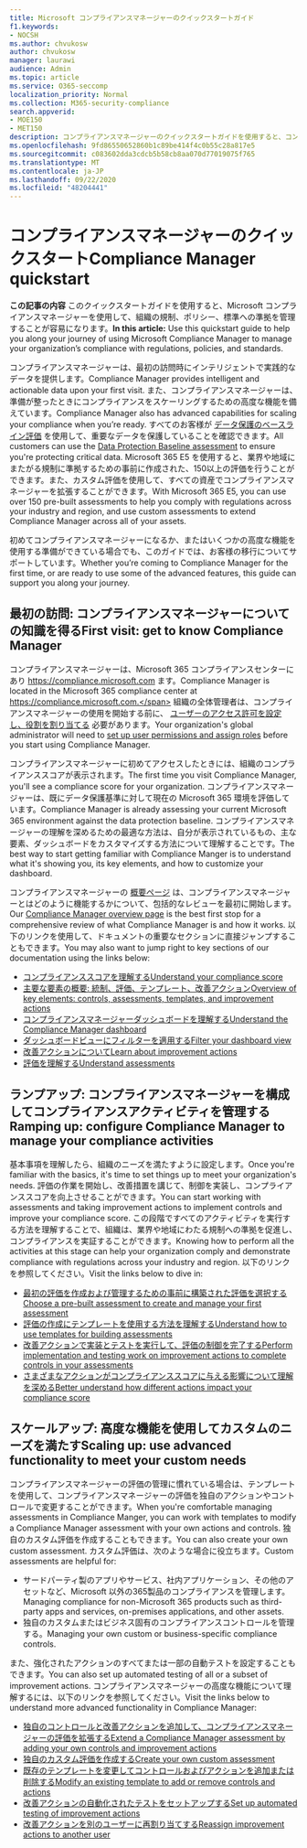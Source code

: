 ```yaml
---
title: Microsoft コンプライアンスマネージャーのクイックスタートガイド
f1.keywords:
- NOCSH
ms.author: chvukosw
author: chvukosw
manager: laurawi
audience: Admin
ms.topic: article
ms.service: O365-seccomp
localization_priority: Normal
ms.collection: M365-security-compliance
search.appverid:
- MOE150
- MET150
description: コンプライアンスマネージャーのクイックスタートガイドを使用すると、コンプライアンスマネージャーの理解、設定、および使用についての移行に役立てることができます。
ms.openlocfilehash: 9fd86550652860b1c89be414f4c0b55c28a817e5
ms.sourcegitcommit: c083602dda3cdcb5b58cb8aa070d77019075f765
ms.translationtype: MT
ms.contentlocale: ja-JP
ms.lasthandoff: 09/22/2020
ms.locfileid: "48204441"
---
```

# <a name="compliance-manager-quickstart"></a><span data-ttu-id="8c1c2-103">コンプライアンスマネージャーのクイックスタート</span><span class="sxs-lookup"><span data-stu-id="8c1c2-103">Compliance Manager quickstart</span></span>

<span data-ttu-id="8c1c2-104">**この記事の内容** このクイックスタートガイドを使用すると、Microsoft コンプライアンスマネージャーを使用して、組織の規制、ポリシー、標準への準拠を管理することが容易になります。</span><span class="sxs-lookup"><span data-stu-id="8c1c2-104">**In this article:** Use this quickstart guide to help you along your journey of using Microsoft Compliance Manager to manage your organization’s compliance with regulations, policies, and standards.</span></span>

<span data-ttu-id="8c1c2-105">コンプライアンスマネージャーは、最初の訪問時にインテリジェントで実践的なデータを提供します。</span><span class="sxs-lookup"><span data-stu-id="8c1c2-105">Compliance Manager provides intelligent and actionable data upon your first visit.</span></span> <span data-ttu-id="8c1c2-106">また、コンプライアンスマネージャーは、準備が整ったときにコンプライアンスをスケーリングするための高度な機能を備えています。</span><span class="sxs-lookup"><span data-stu-id="8c1c2-106">Compliance Manager also has advanced capabilities for scaling your compliance when you’re ready.</span></span> <span data-ttu-id="8c1c2-107">すべてのお客様が [データ保護のベースライン評価](compliance-manager-assessments.md#data-protection-baseline-default-assessment) を使用して、重要なデータを保護していることを確認できます。</span><span class="sxs-lookup"><span data-stu-id="8c1c2-107">All customers can use the [Data Protection Baseline assessment](compliance-manager-assessments.md#data-protection-baseline-default-assessment) to ensure you're protecting critical data.</span></span> <span data-ttu-id="8c1c2-108">Microsoft 365 E5 を使用すると、業界や地域にまたがる規制に準拠するための事前に作成された、150以上の評価を行うことができます。また、カスタム評価を使用して、すべての資産でコンプライアンスマネージャーを拡張することができます。</span><span class="sxs-lookup"><span data-stu-id="8c1c2-108">With Microsoft 365 E5, you can use over 150 pre-built assessments to help you comply with regulations across your industry and region, and use custom assessments to extend Compliance Manager across all of your assets.</span></span>

<span data-ttu-id="8c1c2-109">初めてコンプライアンスマネージャーになるか、またはいくつかの高度な機能を使用する準備ができている場合でも、このガイドでは、お客様の移行についてサポートしています。</span><span class="sxs-lookup"><span data-stu-id="8c1c2-109">Whether you’re coming to Compliance Manager for the first time, or are ready to use some of the advanced features, this guide can support you along your journey.</span></span>

## <a name="first-visit-get-to-know-compliance-manager"></a><span data-ttu-id="8c1c2-110">最初の訪問: コンプライアンスマネージャーについての知識を得る</span><span class="sxs-lookup"><span data-stu-id="8c1c2-110">First visit: get to know Compliance Manager</span></span>

<span data-ttu-id="8c1c2-111">コンプライアンスマネージャーは、Microsoft 365 コンプライアンスセンターにあり https://compliance.microsoft.com ます。</span><span class="sxs-lookup"><span data-stu-id="8c1c2-111">Compliance Manager is located in the Microsoft 365 compliance center at https://compliance.microsoft.com.</span></span> <span data-ttu-id="8c1c2-112">組織の全体管理者は、コンプライアンスマネージャーの使用を開始する前に、 [ユーザーのアクセス許可を設定し、役割を割り当てる](compliance-manager-setup.md#set-user-permissions-and-assign-roles) 必要があります。</span><span class="sxs-lookup"><span data-stu-id="8c1c2-112">Your organization's global administrator will need to [set up user permissions and assign roles](compliance-manager-setup.md#set-user-permissions-and-assign-roles) before you start using Compliance Manager.</span></span>

<span data-ttu-id="8c1c2-113">コンプライアンスマネージャーに初めてアクセスしたときには、組織のコンプライアンススコアが表示されます。</span><span class="sxs-lookup"><span data-stu-id="8c1c2-113">The first time you visit Compliance Manager, you'll see a compliance score for your organization.</span></span> <span data-ttu-id="8c1c2-114">コンプライアンスマネージャーは、既にデータ保護基準に対して現在の Microsoft 365 環境を評価しています。</span><span class="sxs-lookup"><span data-stu-id="8c1c2-114">Compliance Manager is already assessing your current Microsoft 365 environment against the data protection baseline.</span></span> <span data-ttu-id="8c1c2-115">コンプライアンスマネージャーの理解を深めるための最適な方法は、自分が表示されているもの、主な要素、ダッシュボードをカスタマイズする方法について理解することです。</span><span class="sxs-lookup"><span data-stu-id="8c1c2-115">The best way to start getting familiar with Compliance Manger is to understand what it's showing you, its key elements, and how to customize your dashboard.</span></span>

<span data-ttu-id="8c1c2-116">コンプライアンスマネージャーの [概要ページ](compliance-manager.md) は、コンプライアンスマネージャーとはどのように機能するかについて、包括的なレビューを最初に開始します。</span><span class="sxs-lookup"><span data-stu-id="8c1c2-116">Our [Compliance Manager overview page](compliance-manager.md) is the best first stop for a comprehensive review of what Compliance Manager is and how it works.</span></span> <span data-ttu-id="8c1c2-117">以下のリンクを使用して、ドキュメントの重要なセクションに直接ジャンプすることもできます。</span><span class="sxs-lookup"><span data-stu-id="8c1c2-117">You may also want to jump right to key sections of our documentation using the links below:</span></span>

- [<span data-ttu-id="8c1c2-118">コンプライアンススコアを理解する</span><span class="sxs-lookup"><span data-stu-id="8c1c2-118">Understand your compliance score</span></span>](compliance-manager.md#understanding-your-compliance-score)
- [<span data-ttu-id="8c1c2-119">主要な要素の概要: 統制、評価、テンプレート、改善アクション</span><span class="sxs-lookup"><span data-stu-id="8c1c2-119">Overview of key elements: controls, assessments, templates, and improvement actions</span></span>](compliance-manager.md#key-elements-controls-assessments-templates-improvement-actions)
- [<span data-ttu-id="8c1c2-120">コンプライアンスマネージャーダッシュボードを理解する</span><span class="sxs-lookup"><span data-stu-id="8c1c2-120">Understand the Compliance Manager dashboard</span></span>](compliance-manager-setup.md#understand-the-compliance-manger-dashboard)
- [<span data-ttu-id="8c1c2-121">ダッシュボードビューにフィルターを適用する</span><span class="sxs-lookup"><span data-stu-id="8c1c2-121">Filter your dashboard view</span></span>](compliance-manager-setup.md#filtering-your-dashboard-view)
- [<span data-ttu-id="8c1c2-122">改善アクションについて</span><span class="sxs-lookup"><span data-stu-id="8c1c2-122">Learn about improvement actions</span></span>](compliance-manager-setup.md#improvement-actions-page)
- [<span data-ttu-id="8c1c2-123">評価を理解する</span><span class="sxs-lookup"><span data-stu-id="8c1c2-123">Understand assessments</span></span>](compliance-manager.md#assessments)

## <a name="ramping-up-configure-compliance-manager-to-manage-your-compliance-activities"></a><span data-ttu-id="8c1c2-124">ランプアップ: コンプライアンスマネージャーを構成してコンプライアンスアクティビティを管理する</span><span class="sxs-lookup"><span data-stu-id="8c1c2-124">Ramping up: configure Compliance Manager to manage your compliance activities</span></span>

<span data-ttu-id="8c1c2-125">基本事項を理解したら、組織のニーズを満たすように設定します。</span><span class="sxs-lookup"><span data-stu-id="8c1c2-125">Once you're familiar with the basics, it's time to set things up to meet your organization's needs.</span></span> <span data-ttu-id="8c1c2-126">評価の作業を開始し、改善措置を講じて、制御を実装し、コンプライアンススコアを向上させることができます。</span><span class="sxs-lookup"><span data-stu-id="8c1c2-126">You can start working with assessments and taking improvement actions to implement controls and improve your compliance score.</span></span> <span data-ttu-id="8c1c2-127">この段階ですべてのアクティビティを実行する方法を理解することで、組織は、業界や地域にわたる規制への準拠を促進し、コンプライアンスを実証することができます。</span><span class="sxs-lookup"><span data-stu-id="8c1c2-127">Knowing how to perform all the activities at this stage can help your organization comply and demonstrate compliance with regulations across your industry and region.</span></span> <span data-ttu-id="8c1c2-128">以下のリンクを参照してください。</span><span class="sxs-lookup"><span data-stu-id="8c1c2-128">Visit the links below to dive in:</span></span>

- [<span data-ttu-id="8c1c2-129">最初の評価を作成および管理するための事前に構築された評価を選択する</span><span class="sxs-lookup"><span data-stu-id="8c1c2-129">Choose a pre-built assessment to create and manage your first assessment</span></span>](compliance-manager-assessments.md)
- [<span data-ttu-id="8c1c2-130">評価の作成にテンプレートを使用する方法を理解する</span><span class="sxs-lookup"><span data-stu-id="8c1c2-130">Understand how to use templates for building assessments</span></span>](compliance-manager-templates.md)
- [<span data-ttu-id="8c1c2-131">改善アクションで実装とテストを実行して、評価の制御を完了する</span><span class="sxs-lookup"><span data-stu-id="8c1c2-131">Perform implementation and testing work on improvement actions to complete controls in your assessments</span></span>](compliance-manager-improvement-actions.md)
- [<span data-ttu-id="8c1c2-132">さまざまなアクションがコンプライアンススコアに与える影響について理解を深める</span><span class="sxs-lookup"><span data-stu-id="8c1c2-132">Better understand how different actions impact your compliance score</span></span>](compliance-score-calculation.md)

## <a name="scaling-up-use-advanced-functionality-to-meet-your-custom-needs"></a><span data-ttu-id="8c1c2-133">スケールアップ: 高度な機能を使用してカスタムのニーズを満たす</span><span class="sxs-lookup"><span data-stu-id="8c1c2-133">Scaling up: use advanced functionality to meet your custom needs</span></span>

<span data-ttu-id="8c1c2-134">コンプライアンスマネージャーの評価の管理に慣れている場合は、テンプレートを使用して、コンプライアンスマネージャーの評価を独自のアクションやコントロールで変更することができます。</span><span class="sxs-lookup"><span data-stu-id="8c1c2-134">When you're comfortable managing assessments in Compliance Manger, you can work with templates to modify a Compliance Manager assessment with your own actions and controls.</span></span> <span data-ttu-id="8c1c2-135">独自のカスタム評価を作成することもできます。</span><span class="sxs-lookup"><span data-stu-id="8c1c2-135">You can also create your own custom assessment.</span></span> <span data-ttu-id="8c1c2-136">カスタム評価は、次のような場合に役立ちます。</span><span class="sxs-lookup"><span data-stu-id="8c1c2-136">Custom assessments are helpful for:</span></span>

- <span data-ttu-id="8c1c2-137">サードパーティ製のアプリやサービス、社内アプリケーション、その他のアセットなど、Microsoft 以外の365製品のコンプライアンスを管理します。</span><span class="sxs-lookup"><span data-stu-id="8c1c2-137">Managing compliance for non-Microsoft 365 products such as third-party apps and  services, on-premises applications, and other assets.</span></span>
- <span data-ttu-id="8c1c2-138">独自のカスタムまたはビジネス固有のコンプライアンスコントロールを管理する。</span><span class="sxs-lookup"><span data-stu-id="8c1c2-138">Managing your own custom or business-specific compliance controls.</span></span>

<span data-ttu-id="8c1c2-139">また、強化されたアクションのすべてまたは一部の自動テストを設定することもできます。</span><span class="sxs-lookup"><span data-stu-id="8c1c2-139">You can also set up automated testing of all or a subset of improvement actions.</span></span> <span data-ttu-id="8c1c2-140">コンプライアンスマネージャーの高度な機能について理解するには、以下のリンクを参照してください。</span><span class="sxs-lookup"><span data-stu-id="8c1c2-140">Visit the links below to understand more advanced functionality in Compliance Manager:</span></span>

- [<span data-ttu-id="8c1c2-141">独自のコントロールと改善アクションを追加して、コンプライアンスマネージャーの評価を拡張する</span><span class="sxs-lookup"><span data-stu-id="8c1c2-141">Extend a Compliance Manager assessment by adding your own controls and improvement actions</span></span>](compliance-manager-assessments.md#extend-a-pre-built-assessment)
- [<span data-ttu-id="8c1c2-142">独自のカスタム評価を作成する</span><span class="sxs-lookup"><span data-stu-id="8c1c2-142">Create your own custom assessment</span></span>](compliance-manager-assessments.md#create-your-own-custom-assessment)
- [<span data-ttu-id="8c1c2-143">既存のテンプレートを変更してコントロールおよびアクションを追加または削除する</span><span class="sxs-lookup"><span data-stu-id="8c1c2-143">Modify an existing template to add or remove controls and actions</span></span>](compliance-manager-templates.md#modify-a-template)
- [<span data-ttu-id="8c1c2-144">改善アクションの自動化されたテストをセットアップする</span><span class="sxs-lookup"><span data-stu-id="8c1c2-144">Set up automated testing of improvement actions</span></span>](compliance-manager-setup.md#set-up-automated-testing)
- [<span data-ttu-id="8c1c2-145">改善アクションを別のユーザーに再割り当てする</span><span class="sxs-lookup"><span data-stu-id="8c1c2-145">Reassign improvement actions to another user</span></span>](compliance-manager-setup.md#reassign-improvement-actions-to-another-user)